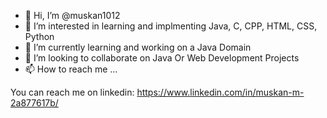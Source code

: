 - 👋 Hi, I’m @muskan1012
- 👀 I’m interested in learning and implmenting Java, C, CPP, HTML, CSS, Python
- 🌱 I’m currently learning and working on a Java Domain
- 💞️ I’m looking to collaborate on Java Or Web Development Projects
- 📫 How to reach me ...

You can reach me on linkedin: https://www.linkedin.com/in/muskan-m-2a877617b/

<!---
muskan1012/muskan1012 is a ✨ special ✨ repository because its `README.md` (this file) appears on your GitHub profile.
You can click the Preview link to take a look at your changes.
--->

